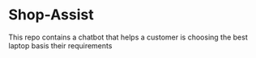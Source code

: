 # Shop-Assist
This repo contains a chatbot that helps a customer is choosing the best laptop basis their requirements
